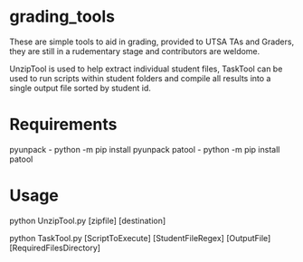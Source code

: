 # grading_tools

These are simple tools to aid in grading, provided to UTSA TAs and Graders, they are still in a rudementary stage and contributors are weldome.

UnzipTool is used to help extract individual student files, TaskTool can be used to run scripts within student folders and compile all results into a single output file sorted by student id.

# Requirements

  pyunpack - python -m pip install pyunpack
  patool - python -m pip install patool

# Usage
 
  python UnzipTool.py [zipfile] [destination]

  python TaskTool.py [ScriptToExecute] [StudentFileRegex] [OutputFile] [RequiredFilesDirectory]
  
  
